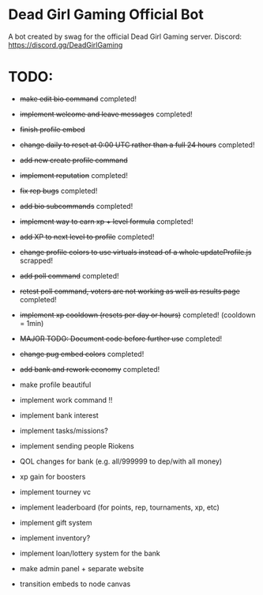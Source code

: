 # Dead Girl Gaming Official Bot
A bot created by swag for the official Dead Girl Gaming server.
Discord: https://discord.gg/DeadGirlGaming

# TODO:
* ~~make edit bio command~~ completed!
* ~~implement welcome and leave messages~~ completed!
* ~~finish profile embed~~
* ~~change daily to reset at 0:00 UTC rather than a full 24 hours~~ completed!
* ~~add new create profile command~~
* ~~implement reputation~~ completed!
* ~~fix rep bugs~~ completed!
* ~~add bio subcommands~~ completed!
* ~~implement way to earn xp + level formula~~ completed!
* ~~add XP to next level to profile~~ completed!
* ~~change profile colors to use virtuals instead of a whole updateProfile.js~~ scrapped!
* ~~add poll command~~ completed!
* ~~retest poll command, voters are not working as well as results page~~ completed!
* ~~implement xp cooldown (resets per day or hours)~~ completed! (cooldown = 1min)
* ~~MAJOR TODO: Document code before further use~~ completed!
* ~~change pug embed colors~~ completed!
* ~~add bank and rework economy~~ completed!
* make profile beautiful
* implement work command !!
* implement bank interest
* implement tasks/missions?
* implement sending people Riokens
* QOL changes for bank (e.g. all/999999 to dep/with all money)
* xp gain for boosters
* implement tourney vc
* implement leaderboard (for points, rep, tournaments, xp, etc)
* implement gift system
* implement inventory?
* implement loan/lottery system for the bank
* make admin panel + separate website


* transition embeds to node canvas